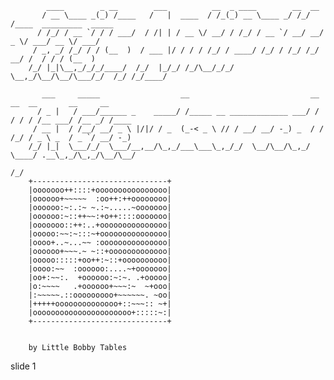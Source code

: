             ____        _ __        ___          __  _ ____        __  __
           / __ \____ _(_) /____   /   |  ____  / /_(_) __ \____ _/ /_/ /____  _________  _____
          / /_/ / __ `/ / / ___/  / /| | / __ \/ __/ / /_/ / __ `/ __/ __/ _ \/ ___/ __ \/ ___/
         / _, _/ /_/ / / (__  )  / ___ |/ / / / /_/ / ____/ /_/ / /_/ /_/  __/ /  / / / (__  )
        /_/ |_|\__,_/_/_/____/  /_/  |_/_/ /_/\__/_/_/    \__,_/\__/\__/\___/_/  /_/ /_/____/

           ___     _____                  __                           __  __  __       __     __
          / _ |   / ___/______ _    _____/ /_____ __ _____________ ___/ / / / / /__ ___/ /__ _/ /____
         / __ |  / /__/ __/ _ \ |/|/ / _  (_-< _ \ // / __/ __/ -_) _  / / /_/ / _ \ _  / _ `/ __/ -_)
        /_/ |_|  \___/_/  \___/__,__/\_,_/___\___\_,_/_/  \__/\__/\_,_/  \____/ .__\_,_/\_,_/\__/\__/
                                                                             /_/
        +------------------------------+
        |ooooooo++::::+oooooooooooooooo|
        |oooooo+~~~~~  :oo++:++oooooooo|
        |oooooo:~:.:~ ~.:~.....~ooooooo|
        |oooooo:~::++~~:+o++::::ooooooo|
        |ooooooo::++:..+ooooooooooooooo|
        |ooooo:~~:~:::~+ooooooooooooooo|
        |oooo+..~...~~ :ooooooooooooooo|
        |oooooo+~~~.~ ~::+ooooooooooooo|
        |ooooo:::::+oo++:~::+oooooooooo|
        |oooo:~~  :oooooo:....~+ooooooo|
        |oo+:~~:.  +oooooo:~:~. .+ooooo|
        |o:~~~~   .+oooooo+~~~:~  ~+ooo|
        |:~~~~~.::ooooooooo+~~~~~~. ~oo|
        |+++++oooooooooooooo+::~~~:: ~+|
        |oooooooooooooooooooooo+:::::~:|
        +------------------------------+


        by Little Bobby Tables

















































































slide 1